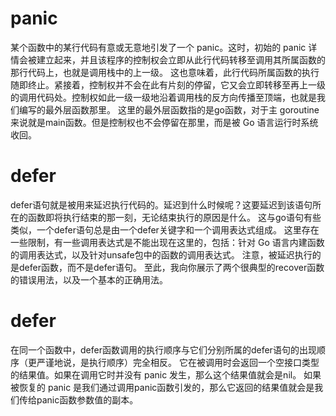 # panic
某个函数中的某行代码有意或无意地引发了一个 panic。这时，初始的 panic 详情会被建立起来，并且该程序的控制权会立即从此行代码转移至调用其所属函数的那行代码上，也就是调用栈中的上一级。
这也意味着，此行代码所属函数的执行随即终止。紧接着，控制权并不会在此有片刻的停留，它又会立即转移至再上一级的调用代码处。控制权如此一级一级地沿着调用栈的反方向传播至顶端，也就是我们编写的最外层函数那里。
这里的最外层函数指的是go函数，对于主 goroutine 来说就是main函数。但是控制权也不会停留在那里，而是被 Go 语言运行时系统收回。

# defer
defer语句就是被用来延迟执行代码的。延迟到什么时候呢？这要延迟到该语句所在的函数即将执行结束的那一刻，无论结束执行的原因是什么。
这与go语句有些类似，一个defer语句总是由一个defer关键字和一个调用表达式组成。
这里存在一些限制，有一些调用表达式是不能出现在这里的，包括：针对 Go 语言内建函数的调用表达式，以及针对unsafe包中的函数的调用表达式。
注意，被延迟执行的是defer函数，而不是defer语句。
至此，我向你展示了两个很典型的recover函数的错误用法，以及一个基本的正确用法。

# defer
在同一个函数中，defer函数调用的执行顺序与它们分别所属的defer语句的出现顺序（更严谨地说，是执行顺序）完全相反。
它在被调用时会返回一个空接口类型的结果值。如果在调用它时并没有 panic 发生，那么这个结果值就会是nil。
如果被恢复的 panic 是我们通过调用panic函数引发的，那么它返回的结果值就会是我们传给panic函数参数值的副本。
